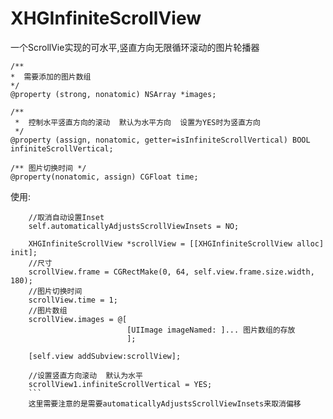 # XHGInfiniteScrollView
一个ScrollVie实现的可水平,竖直方向无限循环滚动的图片轮播器

 ```
/**
 *  需要添加的图片数组
 */
@property (strong, nonatomic) NSArray *images;
```

```
/**
 *  控制水平竖直方向的滚动  默认为水平方向  设置为YES时为竖直方向
 */
@property (assign, nonatomic, getter=isInfiniteScrollVertical) BOOL infiniteScrollVertical;
```

```
/** 图片切换时间 */
@property(nonatomic, assign) CGFloat time;
```

使用:
```
    //取消自动设置Inset
    self.automaticallyAdjustsScrollViewInsets = NO;
    
    XHGInfiniteScrollView *scrollView = [[XHGInfiniteScrollView alloc] init];
    //尺寸
    scrollView.frame = CGRectMake(0, 64, self.view.frame.size.width, 180);
    //图片切换时间
    scrollView.time = 1;
    //图片数组
    scrollView.images = @[
                          [UIImage imageNamed: ]... 图片数组的存放
                          ];
    
    [self.view addSubview:scrollView];
    
    //设置竖直方向滚动  默认为水平
    scrollView1.infiniteScrollVertical = YES;
    ```
    这里需要注意的是需要automaticallyAdjustsScrollViewInsets来取消偏移
